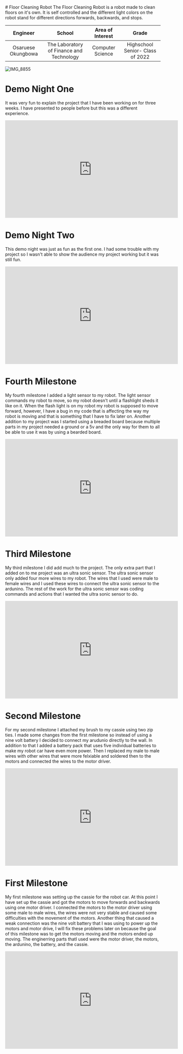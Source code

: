
﻿# Floor Cleaning Robot
The Floor Cleaning Robot is a robot made to clean floors on it's own. It is self controlled and the different light colors on the robot stand for different directions forwards, backwards, and stops.

| **Engineer** | **School** | **Area of Interest** | **Grade** |
|:--:|:--:|:--:|:--:|
| Osaruese Okungbowa | The Laboratory of Finance and Technology | Computer Science | Highschool Senior- Class of 2022

![IMG_8855](https://user-images.githubusercontent.com/87208905/129425939-d549a4b1-44cb-462f-9842-d3326d1ce9b0.jpg)

# Demo Night One
It was very fun to explain the project that I have been working on for three weeks. I have presented to people before but this was a different experience. 
<iframe width="560" height="315" src="https://www.youtube.com/embed/jRL4JnPBWck" title="YouTube video player" frameborder="0" allow="accelerometer; autoplay; clipboard-write; encrypted-media; gyroscope; picture-in-picture" allowfullscreen></iframe>

# Demo Night Two
This demo night was just as fun as the first one. I had some trouble with my project so I wasn't able to show the audience my project working but it was still fun.
<iframe width="560" height="315" src="https://www.youtube.com/embed/AiweyoxysdA" title="YouTube video player" frameborder="0" allow="accelerometer; autoplay; clipboard-write; encrypted-media; gyroscope; picture-in-picture" allowfullscreen></iframe>


# Fourth Milestone
My fourth milestone I added a light sensor to my robot. The light sensor commands my robot to move, so my robot doesn't until a flashlight sheds it like on it. When the flash light is on my robot my robot is supposed to move forward, however, I have a bug in my code that is affecting the way my robot is moving and that is something that I have to fix later on. Another addition to my project was I started using a breaded board because multiple parts in my project needed a ground or a 5v and the only way for them to all be able to use it was by using a bearded board. 

<iframe width="560" height="315" src="https://www.youtube.com/embed/EKlQOR1vBHA" title="YouTube video player" frameborder="0" allow="accelerometer; autoplay; clipboard-write; encrypted-media; gyroscope; picture-in-picture" allowfullscreen></iframe>
  
# Third Milestone
My third milestone I did add much to the project. The only extra part that I added on to me project was an ultra sonic sensor. The ultra sonic sensor only added four more wires to my robot. The wires that I used were male to female wires and I used these wires to connect the ultra sonic sensor to the ardunino. The rest of the work for the ultra sonic sensor was coding commands and actions that I wanted the ultra sonic sensor to do.

<iframe width="560" height="315" src="https://www.youtube.com/embed/8ysGsGmRhvE" title="YouTube video player" frameborder="0" allow="accelerometer; autoplay; clipboard-write; encrypted-media; gyroscope; picture-in-picture" allowfullscreen></iframe>

# Second Milestone
For my second milestone I attached my brush to my cassie using two zip ties. I made some changes from the first milestone so instead of using a nine volt battery I decided to connect my arudunio directly to the wall. In addition to that I added a battery pack that uses five individual batteries to make my robot car have even more power. Then I replaced my male to male wires with other wires that were more felxiable and soldered then to the motors and connected the wires to the motor driver.

<iframe width="560" height="315" src="https://www.youtube.com/embed/WXE0KklW5tQ" title="YouTube video player" frameborder="0" allow="accelerometer; autoplay; clipboard-write; encrypted-media; gyroscope; picture-in-picture" allowfullscreen></iframe>

# First Milestone
My first milestone was setting up the cassie for the robot car. At this point I have set up the cassie and got the motors to move forwards and backwards using one motor driver. I connected the motors to the motor driver using some male to male wires, the wires were not very stable and caused some difficulties with the movement of the motors. Another thing that caused a weak connection was the nine volt battery that I was using to power up the motors and motor drive, I will fix these problems later on because the goal of this milestone was to get the motors moving and the motors ended up moving. The enginerring parts thatI used were the motor driver, the motors, the ardunino, the battery, and the cassie.

<iframe width="560" height="315" src="https://www.youtube.com/embed/2lhBOhF8yjY" title="YouTube video player" frameborder="0" allow="accelerometer; autoplay; clipboard-write; encrypted-media; gyroscope; picture-in-picture" allowfullscreen></iframe>
